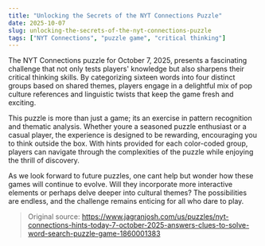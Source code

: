 ```yaml
---
title: "Unlocking the Secrets of the NYT Connections Puzzle"
date: 2025-10-07
slug: unlocking-the-secrets-of-the-nyt-connections-puzzle
tags: ["NYT Connections", "puzzle game", "critical thinking"]
---
```

The NYT Connections puzzle for October 7, 2025, presents a fascinating challenge that not only tests players' knowledge but also sharpens their critical thinking skills. By categorizing sixteen words into four distinct groups based on shared themes, players engage in a delightful mix of pop culture references and linguistic twists that keep the game fresh and exciting.

This puzzle is more than just a game; its an exercise in pattern recognition and thematic analysis. Whether youre a seasoned puzzle enthusiast or a casual player, the experience is designed to be rewarding, encouraging you to think outside the box. With hints provided for each color-coded group, players can navigate through the complexities of the puzzle while enjoying the thrill of discovery.

As we look forward to future puzzles, one cant help but wonder how these games will continue to evolve. Will they incorporate more interactive elements or perhaps delve deeper into cultural themes? The possibilities are endless, and the challenge remains enticing for all who dare to play.
> Original source: https://www.jagranjosh.com/us/puzzles/nyt-connections-hints-today-7-october-2025-answers-clues-to-solve-word-search-puzzle-game-1860001383